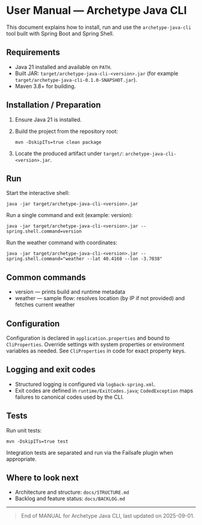 # User Manual — Archetype Java CLI

This document explains how to install, run and use the `archetype-java-cli` tool built with Spring Boot and Spring Shell.

## Requirements

- Java 21 installed and available on `PATH`.
- Built JAR: `target/archetype-java-cli-<version>.jar` (for example `target/archetype-java-cli-0.1.0-SNAPSHOT.jar`).
- Maven 3.8+ for building.

## Installation / Preparation

1. Ensure Java 21 is installed.
2. Build the project from the repository root:

   ```
   mvn -DskipITs=true clean package
   ```

3. Locate the produced artifact under `target/`: `archetype-java-cli-<version>.jar`.

## Run

Start the interactive shell:

```
java -jar target/archetype-java-cli-<version>.jar
```

Run a single command and exit (example: version):

```
java -jar target/archetype-java-cli-<version>.jar --spring.shell.command=version
```

Run the weather command with coordinates:

```
java -jar target/archetype-java-cli-<version>.jar --spring.shell.command="weather --lat 40.4168 --lon -3.7038"
```

## Common commands

- version — prints build and runtime metadata
- weather — sample flow: resolves location (by IP if not provided) and fetches current weather

## Configuration

Configuration is declared in `application.properties` and bound to `CliProperties`. Override settings with system properties or environment variables as needed. See `CliProperties` in code for exact property keys.

## Logging and exit codes

- Structured logging is configured via `logback-spring.xml`.
- Exit codes are defined in `runtime/ExitCodes.java`; `CodedException` maps failures to canonical codes used by the CLI.

## Tests

Run unit tests:

```
mvn -DskipITs=true test
```

Integration tests are separated and run via the Failsafe plugin when appropriate.

## Where to look next

- Architecture and structure: `docs/STRUCTURE.md`
- Backlog and feature status: `docs/BACKLOG.md`

---

> End of MANUAL for Archetype Java CLI, last updated on 2025-09-01.
